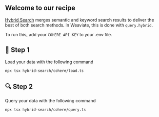 ## Welcome to our recipe

[Hybrid Search](https://weaviate.io/blog/hybrid-search-explained) merges semantic and keyword search results to deliver the best of both search methods. In Weaviate, this is done with `query.hybrid`.

To run this, add your `COHERE_API_KEY` to your .env file. 

## 🌱 Step 1
Load your data with the following command


```bash
npx tsx hybrid-search/cohere/load.ts
```

## 🔍 Step 2
Query your data with the following command

```bash
npx tsx hybrid-search/cohere/query.ts
```
